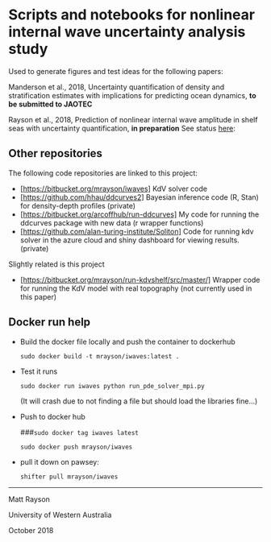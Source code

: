 # Scripts and notebooks for nonlinear internal wave uncertainty analysis study

Used to generate figures and test ideas for the following papers:

Manderson et al., 2018, Uncertainty quantification of density and stratification estimates with implications for predicting ocean dynamics, **to be submitted to JAOTEC**

Rayson et al., 2018, Prediction of nonlinear internal wave amplitude in shelf seas with uncertainty quantification, **in preparation**
See status [here](https://github.com/mrayson/kdv_uncertainty/blob/master/paper-status.md): 

## Other repositories

The following code repositories are linked to this project:

- [https://bitbucket.org/mrayson/iwaves] KdV solver code
- [https://github.com/hhau/ddcurves2] Bayesian inference code (R, Stan) for density-depth profiles (private)
- [https://bitbucket.org/arcoffhub/run-ddcurves] My code for running the ddcurves package with new data (r wrapper functions)
- [https://github.com/alan-turing-institute/Soliton] Code for running kdv solver in the azure cloud and shiny dashboard for viewing results. (private)

Slightly related is this project

- [https://bitbucket.org/mrayson/run-kdvshelf/src/master/] Wrapper code for running the KdV model with real topography (not currently used in this paper)

## Docker run help

 - Build the docker file locally and push the container to dockerhub

    `sudo docker build -t mrayson/iwaves:latest .`

 - Test it runs

    `sudo docker run iwaves python run_pde_solver_mpi.py`
    
    (It will crash due to not finding a file but should load the libraries fine...)

 - Push to docker hub   
    
    ###`sudo docker tag iwaves latest`
    
    `sudo docker push mrayson/iwaves`
 
 - pull it down on pawsey:
     
     `shifter pull mrayson/iwaves`

---

Matt Rayson

University of Western Australia

October 2018



